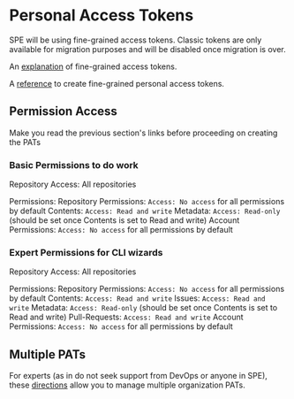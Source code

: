# Personal Access Tokens

SPE will be using fine-grained access tokens.
Classic tokens are only available for migration purposes and will be disabled once migration is over.

An [explanation](https://docs.github.com/en/enterprise-cloud@latest/authentication/keeping-your-account-and-data-secure/managing-your-personal-access-tokens#fine-grained-personal-access-tokens) of fine-grained access tokens.

A [reference](https://docs.github.com/en/enterprise-cloud@latest/authentication/keeping-your-account-and-data-secure/managing-your-personal-access-tokens#creating-a-fine-grained-personal-access-token) to create fine-grained personal access tokens.

## Permission Access

Make you read the previous section's links before proceeding on creating the PATs

### Basic Permissions to do work

Repository Access:
  All repositories

Permissions:
  Repository Permissions:
    `Access: No access` for all permissions by default
    Contents: `Access: Read and write`
    Metadata: `Access: Read-only` (should be set once Contents is set to Read and write)
  Account Permissions:
    `Access: No access` for all permissions by default

### Expert Permissions for CLI wizards

Repository Access: All repositories

Permissions:
  Repository Permissions:
    `Access: No access` for all permissions by default
    Contents: `Access: Read and write`
    Issues: `Access: Read and write`
    Metadata: `Access: Read-only` (should be set once Contents is set to Read and write)
    Pull-Requests: `Access: Read and write`
  Account Permissions:
    `Access: No access` for all permissions by default

## Multiple PATs

For experts (as in do not seek support from DevOps or anyone in SPE), these [directions](https://docs.github.com/en/enterprise-cloud@latest/account-and-profile/setting-up-and-managing-your-personal-account-on-github/managing-your-personal-account/managing-multiple-accounts) allow you to manage multiple organization PATs.
